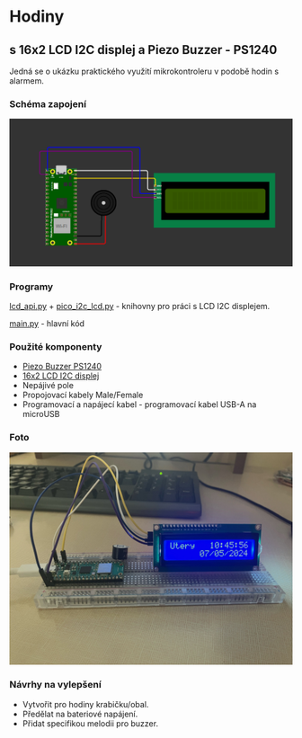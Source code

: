 <h1>Hodiny</h1>
<h2>s 16x2 LCD I2C displej a Piezo Buzzer - PS1240</h2>
Jedná se o ukázku praktického využití mikrokontroleru v podobě hodin s alarmem.
<h3>Schéma zapojení</h3>
<img src="https://github.com/xylofon14/hodiny-zvoneni/blob/main/schema%20zapojeni.png" alt="zapojení">
<h3>Programy</h3>
<a href="https://github.com/xylofon14/hodiny-zvoneni/blob/main/lcd_api.py" target="_blank" rel="noopener norefferer">lcd_api.py</a> +
<a href="https://github.com/xylofon14/hodiny-zvoneni/blob/main/pico_i2c_lcd.py" target="_blank" rel="noopener norefferer">pico_i2c_lcd.py</a> - knihovny pro práci s LCD I2C displejem.

<a href="https://github.com/xylofon14/hodiny-zvoneni/blob/main/main.py" target="_blank" rel="noopener norefferer">main.py</a> - hlavní kód

<h3>Použité komponenty</h3>
<ul>
<li><a href="https://rpishop.cz/bzucaky/813-piezo-buzzer-ps1240.html" target="_blank" rel="noopener norefferer">Piezo Buzzer PS1240</a>
<li><a href="https://rpishop.cz/radkove-displeje/1428-16x2-lcd-i2c-displej-modry.html" target="_blank" rel="noopener norefferer">16x2 LCD I2C displej</a>
<li>Nepájivé pole
<li>Propojovací kabely Male/Female
<li>Programovací a napájecí kabel - programovací kabel USB-A na microUSB
</ul>

<h3>Foto</h3>
<img src="https://github.com/xylofon14/hodiny-zvoneni/blob/main/image0.jpg" alt="foto">

<h3>Návrhy na vylepšení</h3>
<ul>
  <li>Vytvořit pro hodiny krabičku/obal.
  <li>Předělat na bateriové napájení.
  <li>Přidat specifikou melodii pro buzzer.
</ul>
